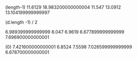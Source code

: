 (length-1)
11.6129
18.983200000000004
11.547
13.0912
13.104199999999997

(d.length -1) / 2 

6.989399999999999
8.047
6.9619
6.677899999999999
7.696900000000001


(0)
7.421600000000001
6.8524
7.5598
7.026599999999999
6.678700000000001
